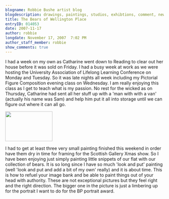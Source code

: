 ```yaml
---
blogname: Robbie Bushe artist blog
blogdescription: drawings, paintings, studios, exhibtions, comment, news as they happen to Robbie Bushe
title: The Bears of Wellington Place
entryID: 014053
date: 2007-11-17
author: robbie
longdate: November 17, 2007  7:02 PM
author_staff_member: robbie
show_comments: true
---
```


<p>I had a week on my own as Catharine went down to Reading to clear out her house before it was sold on Friday. I had a busy week at work as we were hosting the University Association of Lifelong Learning Conference on Monday and Tuesday. So it was late nights all week including my Pictorial Figure Composition evening class on Wednesday. I am really enjoying this class as I get to teach what is my passion. No rest for the wicked as on Thursday, Catharine had sent all her stuff up with a 'man with with a van' (actually his name was Sam) and help him put it all into storage until we can figure out where it can all go. </p>

<p><a href="http://mtengine.pumpernickle.net/mt_pages/robbiebushe/wellingtonbears.html" onclick="window.open('http://mtengine.pumpernickle.net/mt_pages/robbiebushe/wellingtonbears.html','popup','width=600,height=382,scrollbars=no,resizable=no,toolbar=no,directories=no,location=no,menubar=no,status=no,left=0,top=0'); return false"><img src="http://mtengine.pumpernickle.net/mt_pages/robbiebushe/wellingtonbears-thumb.jpg" width="150" height="95" alt="" /></a></p>

<p>I had to get at least three very small painting finished this weekend in order have them dry in time for framing for the Scottish Gallery Xmas show. So I have been enjoying just simply painting little snippets of our flat with our collection of bears. It is so long since I have so much 'look and put' painting (well 'look and put and add a bit of my own' really) and it is about time. This is how to refuel your image bank and be able to paint things out of your head with authority. These are not exceptional pictures but they feel right and the right direction.  The bigger one in the picture is just a limbering up for the portrait I want to do for the BP portrait award.</p>

